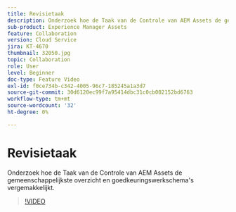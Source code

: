 ```yaml
---
title: Revisietaak
description: Onderzoek hoe de Taak van de Controle van AEM Assets de gemeenschappelijkste overzicht en goedkeuringswerkschema's vergemakkelijkt.
sub-product: Experience Manager Assets
feature: Collaboration
version: Cloud Service
jira: KT-4670
thumbnail: 32050.jpg
topic: Collaboration
role: User
level: Beginner
doc-type: Feature Video
exl-id: f0ce734b-c342-4005-96c7-185245a1a3d7
source-git-commit: 30d6120ec99f7a95414dbc31c0cb002152bd6763
workflow-type: tm+mt
source-wordcount: '32'
ht-degree: 0%

---
```


# Revisietaak

Onderzoek hoe de Taak van de Controle van AEM Assets de gemeenschappelijkste overzicht en goedkeuringswerkschema&#39;s vergemakkelijkt.

>[!VIDEO](https://video.tv.adobe.com/v/32050?quality=12&learn=on)
